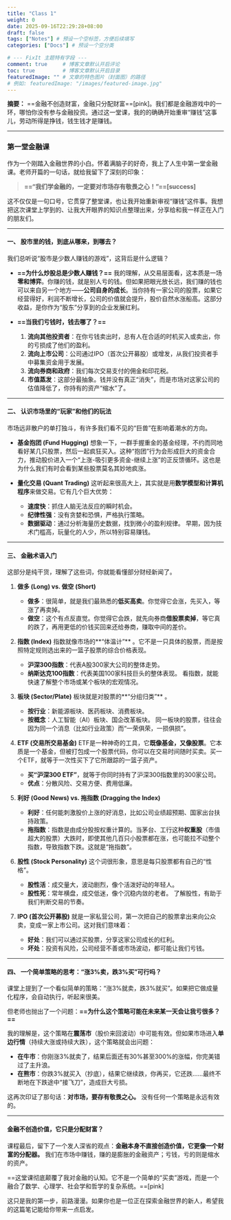 ```yaml
---
title: "Class 1"
weight: 0
date: 2025-09-16T22:29:28+08:00
draft: false
tags: ["Notes"] # 预设一个空标签，方便后续填写
categories: ["Docs"] # 预设一个空分类

# --- FixIt 主题特有字段 ---
comment: true     # 博客文章默认开启评论
toc: true         # 博客文章默认开启目录
featuredImage: "" # 文章的特色图片（封面图）的路径
# 例如: featuredImage: "/images/featured-image.jpg"
---
```


**摘要：** ==金融不创造财富，金融只分配财富==[pink]。我们都是金融游戏中的一环，哪怕你没有参与金融投资。通过这一堂课，我的的确确开始重审“赚钱”这事儿，劳动所得是挣钱，钱生钱才是赚钱。

<!--more-->


---

### **第一堂金融课**

作为一个刚踏入金融世界的小白。怀着满脑子的好奇，我上了人生中第一堂金融课。老师开篇的一句话，就给我留下了深刻的印象：

> **==“我们学金融的，一定要对市场存有敬畏之心！”==[success]**

这不仅仅是一句口号，它贯穿了整堂课，也让我开始重新审视“赚钱”这件事。我想把这次课堂上学到的、让我大开眼界的知识点整理出来，分享给和我一样正在入门的朋友们。

---

#### **一、 股市里的钱，到底从哪来，到哪去？**

我们总听说“股市是少数人赚钱的游戏”，这背后是什么逻辑？

*   **==为什么炒股总是少数人赚钱？==**
    我的理解，从交易层面看，这本质是一场**零和博弈**。你赚的钱，就是别人亏的钱。但如果把眼光放长远，我们赚的钱也可以来自另一个地方——**公司自身的成长**。当你持有一家公司的股票，如果它经营得好，利润不断增长，公司的价值就会提升，股价自然水涨船高。这部分收益，是你作为“股东”分享到的企业发展红利。

*   **==当我们亏钱时，钱去哪了？==**
    1.  **流向其他投资者**：在你亏钱卖出时，总有人在合适的时机买入或卖出，你的亏损成了他们的盈利。
    2.  **流向上市公司**：公司通过IPO（首次公开募股）或增发，从我们投资者手中募集资金用于发展。
    3.  **流向券商和政府**：我们每次交易支付的佣金和印花税。
    4.  **市值蒸发**：这部分最抽象。钱并没有真正“消失”，而是市场对这家公司的估值降低了，你持有的资产“缩水”了。

---

#### **二、 认识市场里的“玩家”和他们的玩法**

市场远非散户的单打独斗，有许多我们看不见的“巨兽”在影响着潮水的方向。

*   **基金抱团 (Fund Hugging)**
    想象一下，一群手握重金的基金经理，不约而同地看好某几只股票，然后一起疯狂买入。这种“抱团”行为会形成巨大的资金合力，推动股价进入一个“上涨-吸引更多资金-继续上涨”的正反馈循环。这也是为什么我们有时会看到某些股票莫名其妙地疯涨。

*   **量化交易 (Quant Trading)**
    这听起来很高大上，其实就是用**数学模型和计算机程序**来做交易。它有几个巨大优势：
    *   **速度快**：抓住人脑无法反应的瞬时机会。
    *   **纪律性强**：没有贪婪和恐惧，严格执行策略。
    *   **数据驱动**：通过分析海量历史数据，找到微小的盈利规律。
    早期，因为技术门槛高，玩量化的人少，所以特别容易赚钱。

---

#### **三、 金融术语入门**

这部分是纯干货，理解了这些词，你就能看懂部分财经新闻了。

1.  **做多 (Long) vs. 做空 (Short)**
    *   **做多**：很简单，就是我们最熟悉的**低买高卖**。你觉得它会涨，先买入，等涨了再卖掉。
    *   **做空**：这个有点反直觉。你觉得它会跌，就先向券商**借股票卖掉**，等它真的跌了，再用更低的价钱买回来还给券商，赚取中间的差价。

2.  **指数 (Index)**
    指数就像市场的**“体温计”** 。它不是一只具体的股票，而是按照特定规则选出来的一篮子股票的综合价格表现。
    *   **沪深300指数**：代表A股300家大公司的整体走势。
    *   **纳斯达克100指数**：代表美国100家科技巨头的整体表现。
    看指数，就能快速了解整个市场或某个板块的宏观情况。

3.  **板块 (Sector/Plate)**
    板块就是对股票的**“分组归类”** 。
    *   **按行业**：新能源板块、医药板块、消费板块。
    *   **按概念**：人工智能（AI）板块、国企改革板块。
    同一板块的股票，往往会因为同一个消息（比如行业政策）而“一荣俱荣，一损俱损”。

4.  **ETF (交易所交易基金)**
    ETF是一种神奇的工具，它**既像基金，又像股票**。它本质是一个基金，但被打包成一个股票代码，你可以在交易时间随时买卖。买一个ETF，就等于一次性买下了它所跟踪的一篮子资产。
    *   **买“沪深300 ETF”**，就等于你同时持有了沪深300指数里的300家公司。
    *   **优点**：分散风险、交易方便、费用低廉。

5.  **利好 (Good News) vs. 拖指数 (Dragging the Index)**
    *   **利好**：任何能刺激股价上涨的好消息，比如公司业绩超预期、国家出台扶持政策。
    *   **拖指数**：指数是由成分股按权重计算的。当茅台、工行这种**权重股**（市值超大的股票）大跌时，即使其他几百只小股票都在涨，也可能拉不动整个指数，导致指数下跌。这就是“拖指数”。

6.  **股性 (Stock Personality)**
    这个词很形象，意思是每只股票都有自己的“性格”。
    *   **股性活**：成交量大，波动剧烈，像个活泼好动的年轻人。
    *   **股性死**：常年横盘，成交低迷，像个沉稳内敛的老者。
    了解股性，有助于我们判断交易的节奏。

7.  **IPO (首次公开募股)**
    就是一家私营公司，第一次把自己的股票拿出来向公众卖，变成一家上市公司。这对我们意味着：
    *   **好处**：我们可以通过买股票，分享这家公司成长的红利。
    *   **坏处**：投资有风险，公司经营不善或市场波动，都可能让我们亏钱。

---

#### **四、 一个简单策略的思考：“涨3%卖，跌3%买”可行吗？**

课堂上提到了一个看似简单的策略：“涨3%就卖，跌3%就买”。如果把它做成量化程序，会自动执行，听起来很美。

但老师也抛出了一个问题：**==为什么这个策略可能在未来某一天会让我亏很多？==**

我的理解是，这个策略在**震荡市**（股价来回波动）中可能有效。但如果市场进入**单边行情**（持续大涨或持续大跌），这个策略就会出问题：
*   **在牛市**：你刚涨3%就卖了，结果后面还有30%甚至300%的涨幅，你完美错过了主升浪。
*   **在熊市**：你跌3%就买入（抄底），结果它继续跌，你再买，它还跌……最终不断地在下跌途中“接飞刀”，造成巨大亏损。

这再次印证了那句话：**对市场，要存有敬畏之心。** 没有任何一个策略是永远有效的。

---

#### **金融不创造价值，它只是分配财富？**

课程最后，留下了一个发人深省的观点：**金融本身不直接创造价值，它更像一个财富的分配器。** 我们在市场中赚钱，赚的是膨胀的金融资产；亏钱，亏的则是缩水的资产。

==这堂课彻底颠覆了我对金融的认知。它不是一个简单的“买卖”游戏，而是一个融合了数学、心理学、社会学和哲学的复杂系统。==[pink]

这只是我的第一步，前路漫漫。如果你也是一位正在探索金融世界的新人，希望我的这篇笔记能给你带来一点启发。

